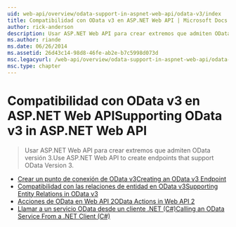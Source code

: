 ```yaml
---
uid: web-api/overview/odata-support-in-aspnet-web-api/odata-v3/index
title: Compatibilidad con OData v3 en ASP.NET Web API | Microsoft Docs
author: rick-anderson
description: Usar ASP.NET Web API para crear extremos que admiten OData versión 3.
ms.author: riande
ms.date: 06/26/2014
ms.assetid: 26d43c14-98d8-46fe-ab2e-b7c5998d073d
msc.legacyurl: /web-api/overview/odata-support-in-aspnet-web-api/odata-v3
msc.type: chapter
---
```

<a name="supporting-odata-v3-in-aspnet-web-api"></a><span data-ttu-id="37b18-103">Compatibilidad con OData v3 en ASP.NET Web API</span><span class="sxs-lookup"><span data-stu-id="37b18-103">Supporting OData v3 in ASP.NET Web API</span></span>
====================
> <span data-ttu-id="37b18-104">Usar ASP.NET Web API para crear extremos que admiten OData versión 3.</span><span class="sxs-lookup"><span data-stu-id="37b18-104">Use ASP.NET Web API to create endpoints that support OData Version 3.</span></span>


- [<span data-ttu-id="37b18-105">Crear un punto de conexión de OData v3</span><span class="sxs-lookup"><span data-stu-id="37b18-105">Creating an OData v3 Endpoint</span></span>](creating-an-odata-endpoint.md)
- [<span data-ttu-id="37b18-106">Compatibilidad con las relaciones de entidad en OData v3</span><span class="sxs-lookup"><span data-stu-id="37b18-106">Supporting Entity Relations in OData v3</span></span>](working-with-entity-relations.md)
- [<span data-ttu-id="37b18-107">Acciones de OData en Web API 2</span><span class="sxs-lookup"><span data-stu-id="37b18-107">OData Actions in Web API 2</span></span>](odata-actions.md)
- [<span data-ttu-id="37b18-108">Llamar a un servicio OData desde un cliente .NET (C#)</span><span class="sxs-lookup"><span data-stu-id="37b18-108">Calling an OData Service From a .NET Client (C#)</span></span>](calling-an-odata-service-from-a-net-client.md)
